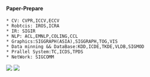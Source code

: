 #### Paper-Prepare

```
* CV: CVPR,ICCV,ECCV
* Robtcis: IROS,ICRA
* IR: SIGIR
* NLP: ACL,EMNLP,COLING,CCL
* Graphics:SIGGRAPH(ASIA),SIGGRAPH,TOG,VIS
* Data minning && DataBase:KDD,ICDE,TKDE,VLDB,SIGMOD
* Prallel System:TC,ICDS,TPDS
* NetWork: SIGCOMM
```


![](https://github.com/Wheeeeeeeeels/PAPER-MACHINE/image/1.jpg)
![](https://github.com/Wheeeeeeeeels/PAPER-MACHINE/blob/main/image/2.jpg)





